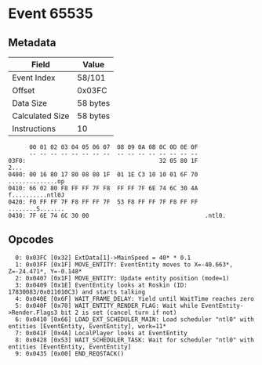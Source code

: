 # Event 65535

## Metadata

| Field           | Value    |
|-----------------|----------|
| Event Index     | 58/101   |
| Offset          | 0x03FC   |
| Data Size       | 58 bytes |
| Calculated Size | 58 bytes |
| Instructions    | 10       |

```
      00 01 02 03 04 05 06 07  08 09 0A 0B 0C 0D 0E 0F
      -- -- -- -- -- -- -- --  -- -- -- -- -- -- -- --
03F0:                                      32 05 80 1F              2...
0400: 00 16 80 17 80 08 80 1F  01 1E C3 10 10 01 6F 70  ..............op
0410: 66 02 80 F8 FF FF 7F F8  FF FF 7F 6E 74 6C 30 4A  f..........ntl0J
0420: F0 FF FF 7F F8 FF FF 7F  53 F8 FF FF 7F F8 FF FF  ........S.......
0430: 7F 6E 74 6C 30 00                                 .ntl0.          
```

## Opcodes

```
  0: 0x03FC [0x32] ExtData[1]->MainSpeed = 40* * 0.1
  1: 0x03FF [0x1F] MOVE_ENTITY: EventEntity moves to X=-40.663*, Z=-24.471*, Y=-0.148*
  2: 0x0407 [0x1F] MOVE_ENTITY: Update entity position (mode=1)
  3: 0x0409 [0x1E] EventEntity looks at Roskin (ID: 17830083/0x011010C3) and starts talking
  4: 0x040E [0x6F] WAIT_FRAME_DELAY: Yield until WaitTime reaches zero
  5: 0x040F [0x70] WAIT_ENTITY_RENDER_FLAG: Wait while EventEntity->Render.Flags3 bit 2 is set (cancel turn if not)
  6: 0x0410 [0x66] LOAD_EXT_SCHEDULER_MAIN: Load scheduler "ntl0" with entities [EventEntity, EventEntity], work=11*
  7: 0x041F [0x4A] LocalPlayer looks at EventEntity
  8: 0x0428 [0x53] WAIT_SCHEDULER_TASK: Wait for scheduler "ntl0" with entities [EventEntity, EventEntity]
  9: 0x0435 [0x00] END_REQSTACK()
```
